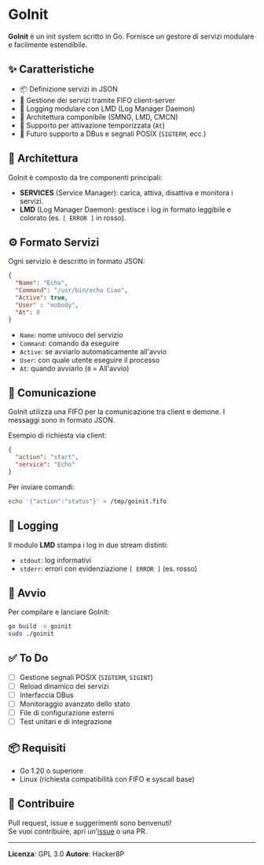 # GoInit

**GoInit** è un init system scritto in Go. Fornisce un gestore di servizi modulare e facilmente estendibile.

## ✨ Caratteristiche

- 📦 Definizione servizi in JSON
- 🔄 Gestione dei servizi tramite FIFO client-server
- 📁 Logging modulare con LMD (Log Manager Daemon)
- 🔧 Architettura componibile (SMNG, LMD, CMCN)
- 🧪 Supporto per attivazione temporizzata (`At`)
- 🚧 Futuro supporto a DBus e segnali POSIX (`SIGTERM`, ecc.)

## 🧩 Architettura

GoInit è composto da tre componenti principali:

- **SERVICES** (Service Manager): carica, attiva, disattiva e monitora i servizi.
- **LMD** (Log Manager Daemon): gestisce i log in formato leggibile e colorato (es. `[ ERROR ]` in rosso).

## ⚙️ Formato Servizi

Ogni servizio è descritto in formato JSON:

```json
{
  "Name": "Echo",
  "Command": "/usr/bin/echo Ciao",
  "Active": true,
  "User" : "nobody",
  "At": 0
}
```

- `Name`: nome univoco del servizio
- `Command`: comando da eseguire
- `Active`: se avviarlo automaticamente all'avvio
- `User`: con quale utente eseguire il processo
- `At`: quando avviarlo (`0` = All'avvio)

## 🔌 Comunicazione

GoInit utilizza una FIFO per la comunicazione tra client e demone. I messaggi sono in formato JSON.

Esempio di richiesta via client:

```json
{
  "action": "start",
  "service": "Echo"
}
```

Per inviare comandi:

```bash
echo '{"action":"status"}' > /tmp/goinit.fifo
```

## 📄 Logging

Il modulo **LMD** stampa i log in due stream distinti:

- `stdout`: log informativi
- `stderr`: errori con evidenziazione `[ ERROR ]` (es. rosso)

## 🚀 Avvio

Per compilare e lanciare GoInit:

```bash
go build -o goinit
sudo ./goinit
```

## ✅ To Do

- [ ] Gestione segnali POSIX (`SIGTERM`, `SIGINT`)
- [ ] Reload dinamico dei servizi
- [ ] Interfaccia DBus
- [ ] Monitoraggio avanzato dello stato
- [ ] File di configurazione esterni
- [ ] Test unitari e di integrazione

## 📦 Requisiti

- Go 1.20 o superiore
- Linux (richiesta compatibilità con FIFO e syscall base)

## 🤝 Contribuire

Pull request, issue e suggerimenti sono benvenuti!  
Se vuoi contribuire, apri un’[issue](https://github.com/Hacker8P/GoInit/issues) o una PR.

---

**Licenza**: GPL 3.0
**Autore**: Hacker8P